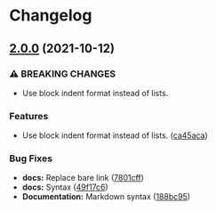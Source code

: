# Changelog

## [2.0.0](https://www.github.com/agoloncser/ansible-role-gnupg/compare/v1.0.2...v2.0.0) (2021-10-12)


### ⚠ BREAKING CHANGES

* Use block indent format instead of lists.

### Features

* Use block indent format instead of lists. ([ca45aca](https://www.github.com/agoloncser/ansible-role-gnupg/commit/ca45aca56aced6d5ddb50ef955b462d8c8727ad0))


### Bug Fixes

* **docs:** Replace bare link ([7801cff](https://www.github.com/agoloncser/ansible-role-gnupg/commit/7801cff968adf464ff0c81c0f16be0d4a9fd7cac))
* **docs:** Syntax ([49f17c6](https://www.github.com/agoloncser/ansible-role-gnupg/commit/49f17c67b3810b59842da39f25bc0ea0a8b6492a))
* **Documentation:** Markdown syntax ([188bc95](https://www.github.com/agoloncser/ansible-role-gnupg/commit/188bc95df7d316fc8860426e67d4da0be9d1da3b))

